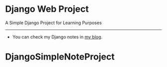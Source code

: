 # Django Web Project

A Simple Django Project for Learning Purposes

---

- You can check my Django notes in [my blog](https://fatmakahveci.com/coding/django/).
# DjangoSimpleNoteProject
